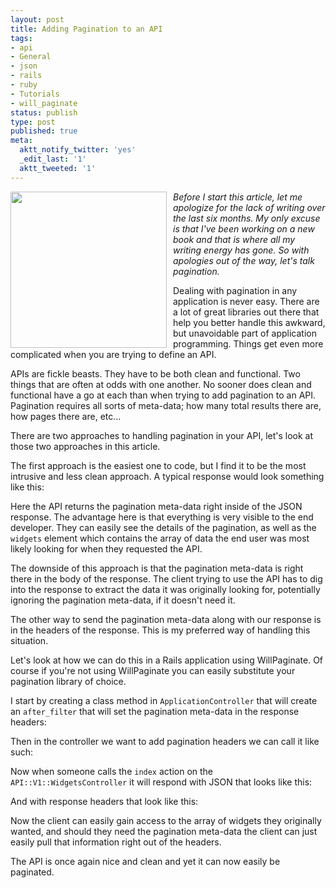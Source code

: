 ```yaml
---
layout: post
title: Adding Pagination to an API
tags:
- api
- General
- json
- rails
- ruby
- Tutorials
- will_paginate
status: publish
type: post
published: true
meta:
  aktt_notify_twitter: 'yes'
  _edit_last: '1'
  aktt_tweeted: '1'
---
```

<img alt="" src="http://www.robertsabuda.com/store/images/sharks_shark.jpg" title="popup book" style="float: left; padding-right: 10px" width="250" /><em>Before I start this article, let me apologize for the lack of writing over the last six months. My only excuse is that I've been working on a new book and that is where all my writing energy has gone. So with apologies out of the way, let's talk pagination.</em>

Dealing with pagination in any application is never easy. There are a lot of great libraries out there that help you better handle this awkward, but unavoidable part of application programming. Things get even more complicated when you are trying to define an API.

APIs are fickle beasts. They have to be both clean and functional. Two things that are often at odds with one another. No sooner does clean and functional have a go at each than when trying to add pagination to an API. Pagination requires all sorts of meta-data; how many total results there are, how pages there are, etc...

There are two approaches to handling pagination in your API, let's look at those two approaches in this article.

The first approach is the easiest one to code, but I find it to be the most intrusive and less clean approach. A typical response would look something like this:

<script src="https://gist.github.com/1889261.js"> </script>

Here the API returns the pagination meta-data right inside of the JSON response. The advantage here is that everything is very visible to the end developer. They can easily see the details of the pagination, as well as the <code>widgets</code> element which contains the array of data the end user was most likely looking for when they requested the API.

The downside of this approach is that the pagination meta-data is right there in the body of the response. The client trying to use the API has to dig into the response to extract the data it was originally looking for, potentially ignoring the pagination meta-data, if it doesn't need it.

The other way to send the pagination meta-data along with our response is in the headers of the response. This is my preferred way of handling this situation.

Let's look at how we can do this in a Rails application using WillPaginate. Of course if you're not using WillPaginate you can easily substitute your pagination library of choice.

I start by creating a class method in <code>ApplicationController</code> that will create an <code>after_filter</code> that will set the pagination meta-data in the response headers:

<script src="https://gist.github.com/1889206.js"> </script>

Then in the controller we want to add pagination headers we can call it like such:

<script src="https://gist.github.com/1889221.js"> </script>

Now when someone calls the <code>index</code> action on the <code>API::V1::WidgetsController</code> it will respond with JSON that looks like this:

<script src="https://gist.github.com/1889259.js"> </script>

And with response headers that look like this:

<script src="https://gist.github.com/1889226.js"> </script>

Now the client can easily gain access to the array of widgets they originally wanted, and should they need the pagination meta-data the client can just easily pull that information right out of the headers.

The API is once again nice and clean and yet it can now easily be paginated.
